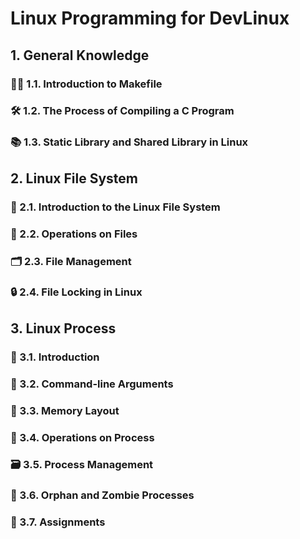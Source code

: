 # Linux Programming for DevLinux

## 1. General Knowledge
### 🧑‍💻 1.1. Introduction to Makefile
### 🛠️ 1.2. The Process of Compiling a C Program
### 📚 1.3. Static Library and Shared Library in Linux

## 2. Linux File System
### 🏁 2.1. Introduction to the Linux File System
### 📂 2.2. Operations on Files
### 🗂️ 2.3. File Management
### 🔒 2.4. File Locking in Linux

## 3. Linux Process
### 🚀 3.1. Introduction
### 📝 3.2. Command-line Arguments
### 🧠 3.3. Memory Layout
### 🔧 3.4. Operations on Process
### 🗃️ 3.5. Process Management
### 👻 3.6. Orphan and Zombie Processes
### 📝 3.7. Assignments
